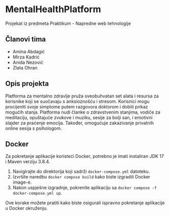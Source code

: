 # MentalHealthPlatform

Projekat iz predmeta Praktikum - Napredne web tehnologije

## Članovi tima
- Amina Abdagić
- Mirza Kadrić
- Anida Nezović
- Zlata Ohran

## Opis projekta
Platforma za mentalno zdravlje pruža sveobuhvatan set alata i resursa za korisnike koji se suočavaju s anksioznošću i stresom. Korisnici mogu procijeniti svoje simptome putem razgovora  doktorom i dobiti prikaz mogućih stanja. Platforma nudi članke o zdravstvenim stanjima, vodiče za meditaciju, opuštajuće zvukove i muziku, sesije za bolji san, i emotivni slajder za praćenje emocija. Također, omogućuje zakazivanje privatnih online sesija s psihologom.

## Docker
Za pokretanje aplikacije koristeći Docker, potrebno je imati instaliran JDK 17 i Maven verziju 3.8.4.

1. Navigirajte do direktorija koji sadrži `docker-compose.yml` datoteku.
2. Izvršite naredbu `docker compose build` kako biste izgradili Docker image-e.
3. Nakon uspješne izgradnje, pokrenite aplikaciju sa `docker compose -f docker-compose.yml up`.

Ove korake možete pratiti kako biste osigurali ispravno pokretanje aplikacije u Docker okruženju.
